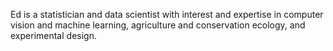 Ed is a statistician and data scientist with interest and expertise in computer vision and machine learning, agriculture and conservation ecology, and experimental design.
